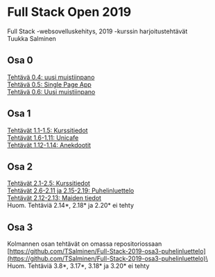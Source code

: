 # Full Stack Open 2019
Full Stack -websovelluskehitys, 2019 -kurssin harjoitustehtävät\
Tuukka Salminen

## Osa 0
[Tehtävä 0.4: uusi muistiinpano](https://github.com/TSalminen/Full-Stack-Open-2019/blob/master/osa0/Teht%C3%A4v%C3%A4%2004%20Muistiinpanon%20luominen.png)\
[Tehtävä 0.5: Single Page App](https://github.com/TSalminen/Full-Stack-Open-2019/blob/master/osa0/Teht%C3%A4v%C3%A4%2005.png)\
[Tehtävä 0.6: Uusi muistiinpano](https://github.com/TSalminen/Full-Stack-Open-2019/blob/master/osa0/Teht%C3%A4v%C3%A4%2006%20Muistiinpanon%20luominen%20(spa).png)

## Osa 1
[Tehtävät 1.1-1.5: Kurssitiedot](https://github.com/TSalminen/Full-Stack-Open-2019/tree/master/osa1/kurssitiedot)\
[Tehtävät 1.6-1.11: Unicafe](https://github.com/TSalminen/Full-Stack-Open-2019/tree/master/osa1/unicafe)\
[Tehtävät 1.12-1.14: Anekdootit](https://github.com/TSalminen/Full-Stack-Open-2019/tree/master/osa1/anekdootit)

## Osa 2
[Tehtävät 2.1-2.5: Kurssitiedot](https://github.com/TSalminen/Full-Stack-Open-2019/tree/master/osa2/kurssitiedot)\
[Tehtävät 2.6-2.11 ja 2.15-2.19: Puhelinluettelo](https://github.com/TSalminen/Full-Stack-Open-2019/tree/master/osa2/puhelinluettelo)\
[Tehtävät 2.12-2.13: Maiden tiedot](https://github.com/TSalminen/Full-Stack-Open-2019/tree/master/osa2/maiden_tiedot)\
Huom. Tehtäviä 2.14*, 2.18* ja 2.20* ei tehty

## Osa 3
Kolmannen osan tehtävät on omassa repositoriossaan\
[https://github.com/TSalminen/Full-Stack-2019-osa3-puhelinluettelo](https://github.com/TSalminen/Full-Stack-2019-osa3-puhelinluettelo)\
Huom. Tehtäviä 3.8*, 3.17*, 3.18* ja 3.20* ei tehty
